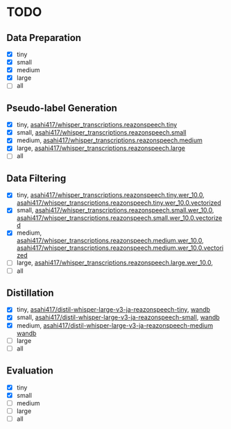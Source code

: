 # TODO

## Data Preparation
- [x] tiny
- [x] small
- [x] medium
- [x] large
- [ ] all

## Pseudo-label Generation
- [x] tiny, [asahi417/whisper_transcriptions.reazonspeech.tiny](https://huggingface.co/datasets/asahi417/whisper_transcriptions.reazonspeech.tiny)
- [x] small, [asahi417/whisper_transcriptions.reazonspeech.small](https://huggingface.co/datasets/asahi417/whisper_transcriptions.reazonspeech.small)
- [x] medium, [asahi417/whisper_transcriptions.reazonspeech.medium](https://huggingface.co/datasets/asahi417/whisper_transcriptions.reazonspeech.medium)
- [x] large, [asahi417/whisper_transcriptions.reazonspeech.large](https://huggingface.co/datasets/asahi417/whisper_transcriptions.reazonspeech.large)
- [ ] all

## Data Filtering
- [x] tiny, [asahi417/whisper_transcriptions.reazonspeech.tiny.wer_10.0](https://huggingface.co/datasets/asahi417/whisper_transcriptions.reazonspeech.tiny.wer_10.0), [asahi417/whisper_transcriptions.reazonspeech.tiny.wer_10.0.vectorized](https://huggingface.co/datasets/asahi417/whisper_transcriptions.reazonspeech.tiny.wer_10.0.vectorized)
- [x] small, [asahi417/whisper_transcriptions.reazonspeech.small.wer_10.0](https://huggingface.co/datasets/asahi417/whisper_transcriptions.reazonspeech.small.wer_10.0), [asahi417/whisper_transcriptions.reazonspeech.small.wer_10.0.vectorized](https://huggingface.co/datasets/asahi417/whisper_transcriptions.reazonspeech.small.wer_10.0.vectorized)
- [x] medium, [asahi417/whisper_transcriptions.reazonspeech.medium.wer_10.0](https://huggingface.co/datasets/asahi417/whisper_transcriptions.reazonspeech.medium.wer_10.0), [asahi417/whisper_transcriptions.reazonspeech.medium.wer_10.0.vectorized](https://huggingface.co/datasets/asahi417/whisper_transcriptions.reazonspeech.medium.wer_10.0.vectorized)
- [ ] large, [asahi417/whisper_transcriptions.reazonspeech.large.wer_10.0](https://huggingface.co/datasets/asahi417/whisper_transcriptions.reazonspeech.large.wer_10.0),
- [ ] all

## Distillation
- [x] tiny, [asahi417/distil-whisper-large-v3-ja-reazonspeech-tiny](https://huggingface.co/asahi417/distil-whisper-large-v3-ja-reazonspeech-tiny), [wandb](https://wandb.ai/asahi417/wandb.distil-whisper-large-v3-ja-reazonspeech-tiny?nw=nwuserasahi417)
- [x] small, [asahi417/distil-whisper-large-v3-ja-reazonspeech-small](https://huggingface.co/asahi417/distil-whisper-large-v3-ja-reazonspeech-small), [wandb](https://wandb.ai/asahi417/wandb.distil-whisper-large-v3-ja-reazonspeech-small?nw=nwuserasahi417)
- [x] medium, [asahi417/distil-whisper-large-v3-ja-reazonspeech-medium](https://huggingface.co/asahi417/distil-whisper-large-v3-ja-reazonspeech-medium) [wandb](https://wandb.ai/asahi417/wandb.distil-whisper-large-v3-ja-reazonspeech-medium?nw=nwuserasahi417)
- [ ] large
- [ ] all

## Evaluation
- [x] tiny
- [x] small 
- [ ] medium
- [ ] large
- [ ] all